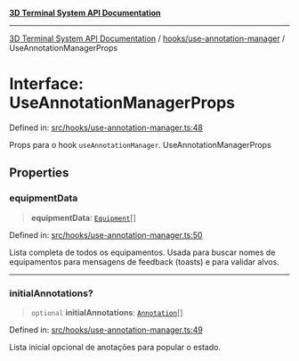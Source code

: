 [**3D Terminal System API Documentation**](../../../README.md)

***

[3D Terminal System API Documentation](../../../README.md) / [hooks/use-annotation-manager](../README.md) / UseAnnotationManagerProps

# Interface: UseAnnotationManagerProps

Defined in: [src/hooks/use-annotation-manager.ts:48](https://github.com/Dicommunitas/ThreeJS_Terminal_3D/blob/c0b82ba8679b8f85845255448514bad599eca08d/src/hooks/use-annotation-manager.ts#L48)

Props para o hook `useAnnotationManager`.
 UseAnnotationManagerProps

## Properties

### equipmentData

> **equipmentData**: [`Equipment`](../../../lib/types/interfaces/Equipment.md)[]

Defined in: [src/hooks/use-annotation-manager.ts:50](https://github.com/Dicommunitas/ThreeJS_Terminal_3D/blob/c0b82ba8679b8f85845255448514bad599eca08d/src/hooks/use-annotation-manager.ts#L50)

Lista completa de todos os equipamentos. Usada para buscar nomes de
                                      equipamentos para mensagens de feedback (toasts) e para validar alvos.

***

### initialAnnotations?

> `optional` **initialAnnotations**: [`Annotation`](../../../lib/types/interfaces/Annotation.md)[]

Defined in: [src/hooks/use-annotation-manager.ts:49](https://github.com/Dicommunitas/ThreeJS_Terminal_3D/blob/c0b82ba8679b8f85845255448514bad599eca08d/src/hooks/use-annotation-manager.ts#L49)

Lista inicial opcional de anotações para popular o estado.

